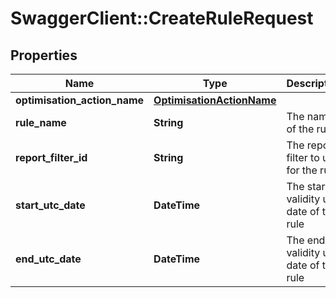 # SwaggerClient::CreateRuleRequest

## Properties
Name | Type | Description | Notes
------------ | ------------- | ------------- | -------------
**optimisation_action_name** | [**OptimisationActionName**](OptimisationActionName.md) |  | 
**rule_name** | **String** | The name of the rule | 
**report_filter_id** | **String** | The report filter to use for the rule | 
**start_utc_date** | **DateTime** | The start validity utc date of the rule | [optional] 
**end_utc_date** | **DateTime** | The end validity utc date of the rule | [optional] 


